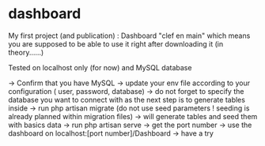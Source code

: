 # dashboard
My first project (and publication) : Dashboard "clef en main" which means you are supposed to be able to use it right after downloading it (in theory......)

Tested on localhost only (for now) and MySQL database

-> Confirm that you have MySQL 
-> update your env file according to your configuration ( user, password, database)
   -> do not forget to specify the database you want to connect with as the next step is to generate tables inside
-> run php artisan migrate (do not use seed parameters ! seeding is already planned within migration files)
   -> will generate tables and seed them with basics data
-> run php artisan serve
   -> get the port number
-> use the dashboard on localhost:[port number]/Dashboard
   -> have a try
